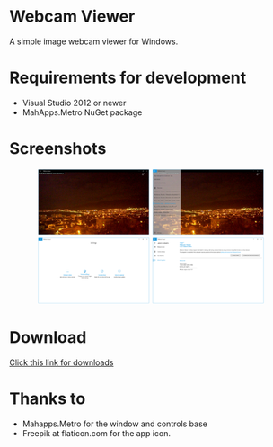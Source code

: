 # Webcam Viewer
A simple image webcam viewer for Windows.

# Requirements for development
- Visual Studio 2012 or newer
- MahApps.Metro NuGet package

# Screenshots

<p align="center">
  <img src="https://github.com/XeZrunner/WebcamViewer/blob/update2-development/Screenshots/0.png" width="200"/>
  <img src="https://github.com/XeZrunner/WebcamViewer/blob/update2-development/Screenshots/1.png" width="200"/>
  <img src="https://github.com/XeZrunner/WebcamViewer/blob/update2-development/Screenshots/2.png" width="200"/>
  <img src="https://github.com/XeZrunner/WebcamViewer/blob/update2-development/Screenshots/3.png" width="200"/>
</p>

# Download
[Click this link for downloads](https://github.com/XeZrunner/WebcamViewer/releases)

# Thanks to
- Mahapps.Metro for the window and controls base
- Freepik at flaticon.com for the app icon.
